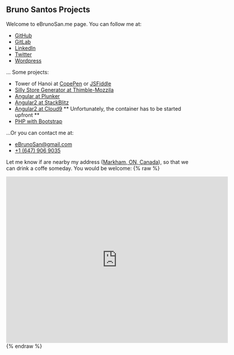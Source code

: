 ## Bruno Santos Projects

Welcome to eBrunoSan.me page. You can follow me at:
- [GitHub](https://github.com/ebrunosan)
- [GitLab](https://gitlab.com/ebrunosan)
- [LinkedIn](https://www.linkedin.com/in/ebrunosan)
- [Twitter](https://twitter.com/ebrunosan)
- [Wordpress](https://ebrunosan.wordpress.com/)

... Some projects:
- Tower of Hanoi at [CopePen](https://codepen.io/ebrunosan/pen/NMRoZX) or [JSFiddle](https://jsfiddle.net/ebrunosan/8hkxot4a/)
- [Silly Store Generator at Thimble-Mozzila](https://thimbleprojects.org/ebrunosan/467686)
- [Angular at Plunker](https://embed.plnkr.co/uVy4H64hZBmzucoHjXM3/)
- [Angular2 at StackBlitz](https://stackblitz.com/edit/angular-qijtbn)
- [Angular2 at Cloud9](https://angular2-bdasilvasantos00.c9users.io/) ** Unfortunately, the container has to be started upfront **
- [PHP with Bootstrap](http://web.ebrunosan.epizy.com)

...Or you can contact me at:
- [eBrunoSan@gmail.com](mailto:ebrunosan@gmail.com)
- [+1 (647) 906 9035](tel:+16479069035)

Let me know if are nearby my address ([Markham, ON, Canada](https://goo.gl/maps/fSSwMpRAKRx)), so that we can drink a coffe someday. You would be welcome:
{% raw %}
<iframe src="https://www.google.com/maps/embed?pb=!1m18!1m12!1m3!1d9943.88184885533!2d-79.30593647377125!3d43.829390253274674!2m3!1f0!2f0!3f0!3m2!1i1024!2i768!4f13.1!3m3!1m2!1s0x89d4d40989c6970b%3A0x4e855308bd976e58!2sKennedy+Rd+%26+Steeles+Ave+E%2C+Markham%2C+ON!5e0!3m2!1sen!2sca!4v1524366163534" width="600" height="450" frameborder="0" style="border:0" allowfullscreen></iframe>
{% endraw %}
